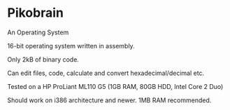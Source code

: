 # Pikobrain
An Operating System

16-bit operating system written in assembly.

Only 2kB of binary code.

Can edit files, code, calculate and convert hexadecimal/decimal etc.

Tested on a HP ProLiant ML110 G5 (1GB RAM, 80GB HDD, Intel Core 2 Duo)

Should work on i386 architecture and newer. 1MB RAM recommended.
